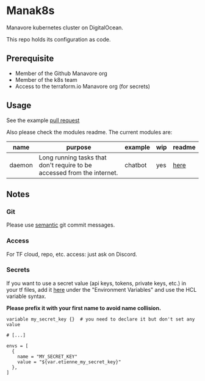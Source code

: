 # Manak8s

Manavore kubernetes cluster on DigitalOcean.

This repo holds its configuration as code.

## Prerequisite

- Member of the Github Manavore org
- Member of the k8s team
- Access to the terraform.io Manavore org (for secrets)

## Usage

See the example [pull request](https://github.com/manavore/manak8s/pull/5)

Also please check the modules readme.
The current modules are:

| name | purpose | example | wip | readme |
| ---- | ------- | ------- | --- | ------ |
| daemon | Long running tasks that don't require to be accessed from the internet. | chatbot | yes | [here](https://github.com/manavore/manak8s/blob/develop/terraform/modules/daemon/README.md) |

## Notes

### Git

Please use [semantic](https://seesparkbox.com/foundry/semantic_commit_messages) git commit messages.

### Access

For TF cloud, repo, etc. access: just ask on Discord.

### Secrets

If you want to use a secret value (api keys, tokens, private keys, etc.) in your tf files, add it [here](https://app.terraform.io/app/manavore/workspaces/manak8s/variables) under the "Environment Variables" and use the HCL variable syntax.

**Please prefix it with your first name to avoid name collision.**

```hcl
variable my_secret_key {}  # you need to declare it but don't set any value

# [...]

envs = [
  {
    name = "MY_SECRET_KEY"
    value = "${var.etienne_my_secret_key}"
  },
]
```
